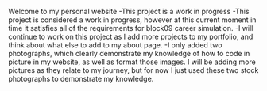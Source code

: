 Welcome to my personal website
-This project is a work in progress 
    -This project is considered a work in progress, however at this current moment in time it satisfies all of the requirements for block09 career simulation.
-I will continue to work on this project as I add more projects to my portfolio, and think about what else to add to my about page.
-I only added two photographs, which clearly demonstrate my knowledge of how to code in picture in my website, as well as format those images. I will be adding more pictures as they relate to my journey, but for now I just used these two stock photographs to demonstrate my knowledge.
    
